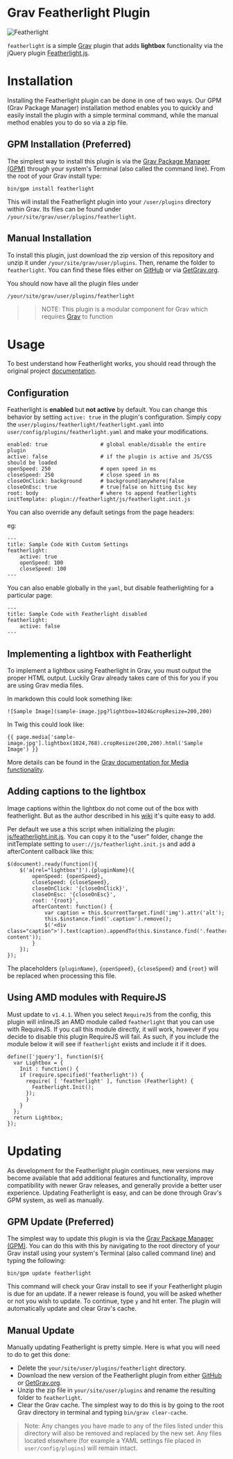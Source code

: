# Grav Featherlight Plugin

![Featherlight](assets/featherlight.png)

`featherlight` is a simple [Grav](http://github.com/getgrav/grav) plugin that adds **lightbox** functionality via the jQuery plugin [Featherlight.js](http://noelboss.github.io/featherlight/).

# Installation

Installing the Featherlight plugin can be done in one of two ways. Our GPM (Grav Package Manager) installation method enables you to quickly and easily install the plugin with a simple terminal command, while the manual method enables you to do so via a zip file.

## GPM Installation (Preferred)

The simplest way to install this plugin is via the [Grav Package Manager (GPM)](http://learn.getgrav.org/advanced/grav-gpm) through your system's Terminal (also called the command line).  From the root of your Grav install type:

    bin/gpm install featherlight

This will install the Featherlight plugin into your `/user/plugins` directory within Grav. Its files can be found under `/your/site/grav/user/plugins/featherlight`.

## Manual Installation

To install this plugin, just download the zip version of this repository and unzip it under `/your/site/grav/user/plugins`. Then, rename the folder to `featherlight`. You can find these files either on [GitHub](https://github.com/getgrav/grav-plugin-featherlight) or via [GetGrav.org](http://getgrav.org/downloads/plugins#extras).

You should now have all the plugin files under

    /your/site/grav/user/plugins/featherlight

>> NOTE: This plugin is a modular component for Grav which requires [Grav](http://github.com/getgrav/grav) to function

# Usage

To best understand how Featherlight works, you should read through the original project [documentation](https://github.com/noelboss/featherlight/#installation).

## Configuration

Featherlight is **enabled** but **not active** by default.  You can change this behavior by setting `active: true` in the plugin's configuration.  Simply copy the `user/plugins/featherlight/featherlight.yaml` into `user/config/plugins/featherlight.yaml` and make your modifications.

```
enabled: true                 # global enable/disable the entire plugin
active: false                 # if the plugin is active and JS/CSS should be loaded
openSpeed: 250                # open speed in ms
closeSpeed: 250               # close speed in ms
closeOnClick: background      # background|anywhere|false
closeOnEsc: true              # true|false on hitting Esc key
root: body                    # where to append featherlights
initTemplate: plugin://featherlight/js/featherlight.init.js
```

You can also override any default setings from the page headers:

eg:

    ---
    title: Sample Code With Custom Settings
    featherlight:
        active: true
        openSpeed: 100
        closeSpeed: 100
    ---


You can also enable globally in the `yaml`, but disable featherlighting for a particular page:

    ---
    title: Sample Code with Featherlight disabled
    featherlight:
        active: false
    ---

## Implementing a lightbox with Featherlight

To implement a lightbox using Featherlight in Grav, you must output the proper HTML output.  Luckily Grav already takes care of this for you if you are using Grav media files.

In markdown this could look something like:

```
![Sample Image](sample-image.jpg?lightbox=1024&cropResize=200,200)
```

In Twig this could look like:

```
{{ page.media['sample-image.jpg'].lightbox(1024,768).cropResize(200,200).html('Sample Image') }}
```

More details can be found in the [Grav documentation for Media functionality](http://learn.getgrav.org/content/media).

## Adding captions to the lightbox

Image captions within the lightbox do not come out of the box with featherlight. But as the author described in his [wiki](https://github.com/noelboss/featherlight/wiki/Gallery:-showing-a-caption) it's quite easy to add.

Per default we use a this script when initializing the plugin: [js/featherlight.init.js](js/featherlight.init.js). You can copy it to the "user" folder, change the initTemplate setting to `user://js/featherlight.init.js` and add a afterContent callback like this:

    $(document).ready(function(){
        $('a[rel="lightbox"]').{pluginName}({
            openSpeed: {openSpeed},
            closeSpeed: {closeSpeed},
            closeOnClick: '{closeOnClick}',
            closeOnEsc: '{closeOnEsc}',
            root: '{root}',
            afterContent: function() {
                var caption = this.$currentTarget.find('img').attr('alt');
                this.$instance.find('.caption').remove();
                $('<div class="caption">').text(caption).appendTo(this.$instance.find('.featherlight-content'));
            }
        });
    });

The placeholders `{pluginName}`, `{openSpeed}`, `{closeSpeed}` and `{root}` will be replaced when processing this file.

## Using AMD modules with RequireJS

Must update to `v1.4.1`. When you select `RequireJS` from the config, this plugin will inlineJS an AMD module called `featherlight` that you can use with RequireJS. If you call this module directly, it will work, however if you decide to disable this plugin RequireJS will fail. As such, if you include the module below it will see if `featherlight` exists and include it if it does.

```
define(['jquery'], function($){
  var Lightbox = {
    Init : function() {
    if (require.specified('featherlight')) {
      require( [ 'featherlight' ], function (Featherlight) {
        Featherlight.Init();
      });
      }
    }
  };
  return Lightbox;
});
```

# Updating

As development for the Featherlight plugin continues, new versions may become available that add additional features and functionality, improve compatibility with newer Grav releases, and generally provide a better user experience. Updating Featherlight is easy, and can be done through Grav's GPM system, as well as manually.

## GPM Update (Preferred)

The simplest way to update this plugin is via the [Grav Package Manager (GPM)](http://learn.getgrav.org/advanced/grav-gpm). You can do this with this by navigating to the root directory of your Grav install using your system's Terminal (also called command line) and typing the following:

    bin/gpm update featherlight

This command will check your Grav install to see if your Featherlight plugin is due for an update. If a newer release is found, you will be asked whether or not you wish to update. To continue, type `y` and hit enter. The plugin will automatically update and clear Grav's cache.

## Manual Update

Manually updating Featherlight is pretty simple. Here is what you will need to do to get this done:

* Delete the `your/site/user/plugins/featherlight` directory.
* Download the new version of the Featherlight plugin from either [GitHub](https://github.com/getgrav/grav-plugin-featherlight) or [GetGrav.org](http://getgrav.org/downloads/plugins#extras).
* Unzip the zip file in `your/site/user/plugins` and rename the resulting folder to `featherlight`.
* Clear the Grav cache. The simplest way to do this is by going to the root Grav directory in terminal and typing `bin/grav clear-cache`.

> Note: Any changes you have made to any of the files listed under this directory will also be removed and replaced by the new set. Any files located elsewhere (for example a YAML settings file placed in `user/config/plugins`) will remain intact.
